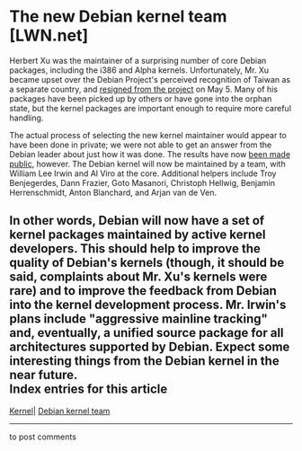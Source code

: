 # The new Debian kernel team [LWN.net]

Herbert Xu was the maintainer of a surprising number of core Debian packages, including the i386 and Alpha kernels. Unfortunately, Mr. Xu became upset over the Debian Project's perceived recognition of Taiwan as a separate country, and [resigned from the project](/Articles/86925/) on May 5. Many of his packages have been picked up by others or have gone into the orphan state, but the kernel packages are important enough to require more careful handling. 

The actual process of selecting the new kernel maintainer would appear to have been done in private; we were not able to get an answer from the Debian leader about just how it was done. The results have now [been made public](/Articles/86927/), however. The Debian kernel will now be maintained by a team, with William Lee Irwin and Al Viro at the core. Additional helpers include Troy Benjegerdes, Dann Frazier, Goto Masanori, Christoph Hellwig, Benjamin Herrenschmidt, Anton Blanchard, and Arjan van de Ven. 

In other words, Debian will now have a set of kernel packages maintained by active kernel developers. This should help to improve the quality of Debian's kernels (though, it should be said, complaints about Mr. Xu's kernels were rare) and to improve the feedback from Debian into the kernel development process. Mr. Irwin's plans include "aggressive mainline tracking" and, eventually, a unified source package for all architectures supported by Debian. Expect some interesting things from the Debian kernel in the near future.  
Index entries for this article  
---  
[Kernel](/Kernel/Index)| [Debian kernel team](/Kernel/Index#Debian_kernel_team)  
  


* * *

to post comments 
